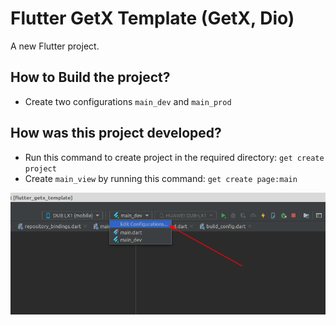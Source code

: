 # Flutter GetX Template (GetX, Dio)

A new Flutter project.

## How to Build the project?
- Create two configurations `main_dev` and `main_prod`

## How was this project developed?
- Run this command to create project in the required directory: `get create project`
- Create `main_view` by running this command: `get create page:main`

<img align="center" alt="1" src="repo_data/flutter_getx_template_1.png" />




